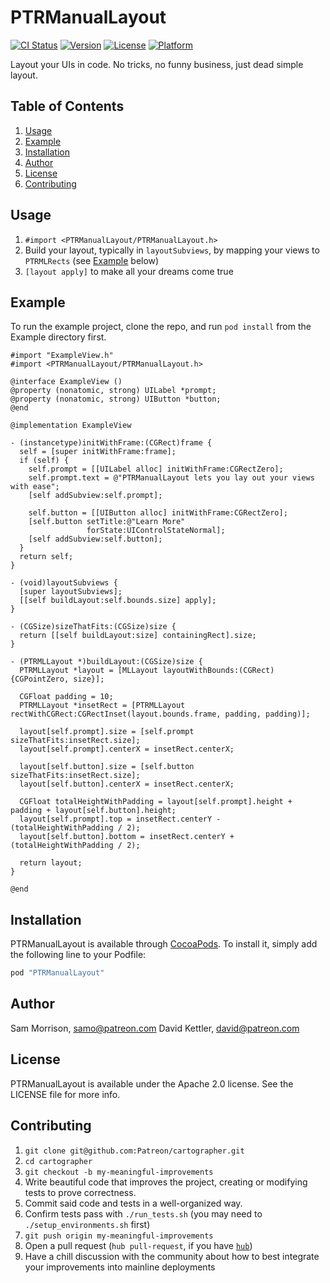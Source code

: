 # PTRManualLayout

[![CI Status](https://circleci.com/gh/Patreon/PTRManualLayout.svg?style=shield&circle-token=d9487fbc01b40a5095cc5ad6e07a410a78860606)](https://circleci.com/gh/Patreon/PTRManualLayout)
[![Version](https://img.shields.io/cocoapods/v/PTRManualLayout.svg?style=flat)](http://cocoapods.org/pods/PTRManualLayout)
[![License](https://img.shields.io/cocoapods/l/PTRManualLayout.svg?style=flat)](http://cocoapods.org/pods/PTRManualLayout)
[![Platform](https://img.shields.io/cocoapods/p/PTRManualLayout.svg?style=flat)](http://cocoapods.org/pods/PTRManualLayout)

Layout your UIs in code. No tricks, no funny business, just dead simple layout.


## Table of Contents

1. [Usage](#usage)
2. [Example](#example)
3. [Installation](#installation)
4. [Author](#author)
5. [License](#license)
6. [Contributing](#contributing)


## Usage

1. `#import <PTRManualLayout/PTRManualLayout.h>`
2. Build your layout, typically in `layoutSubviews`, by mapping your views to `PTRMLRects` (see [Example](#example) below)
3. `[layout apply]` to make all your dreams come true


## Example

To run the example project, clone the repo, and run `pod install` from the Example directory first.

```
#import "ExampleView.h"
#import <PTRManualLayout/PTRManualLayout.h>

@interface ExampleView ()
@property (nonatomic, strong) UILabel *prompt;
@property (nonatomic, strong) UIButton *button;
@end

@implementation ExampleView

- (instancetype)initWithFrame:(CGRect)frame {
  self = [super initWithFrame:frame];
  if (self) {
    self.prompt = [[UILabel alloc] initWithFrame:CGRectZero];
    self.prompt.text = @"PTRManualLayout lets you lay out your views with ease";
    [self addSubview:self.prompt];

    self.button = [[UIButton alloc] initWithFrame:CGRectZero];
    [self.button setTitle:@"Learn More"
                 forState:UIControlStateNormal];
    [self addSubview:self.button];
  }
  return self;
}

- (void)layoutSubviews {
  [super layoutSubviews];
  [[self buildLayout:self.bounds.size] apply];
}

- (CGSize)sizeThatFits:(CGSize)size {
  return [[self buildLayout:size] containingRect].size;
}

- (PTRMLLayout *)buildLayout:(CGSize)size {
  PTRMLLayout *layout = [MLLayout layoutWithBounds:(CGRect){CGPointZero, size}];

  CGFloat padding = 10;
  PTRMLLayout *insetRect = [PTRMLLayout rectWithCGRect:CGRectInset(layout.bounds.frame, padding, padding)];

  layout[self.prompt].size = [self.prompt sizeThatFits:insetRect.size];
  layout[self.prompt].centerX = insetRect.centerX;

  layout[self.button].size = [self.button sizeThatFits:insetRect.size];
  layout[self.button].centerX = insetRect.centerX;

  CGFloat totalHeightWithPadding = layout[self.prompt].height + padding + layout[self.button].height;
  layout[self.prompt].top = insetRect.centerY - (totalHeightWithPadding / 2);
  layout[self.button].bottom = insetRect.centerY + (totalHeightWithPadding / 2);

  return layout;
}

@end
```


## Installation

PTRManualLayout is available through [CocoaPods](http://cocoapods.org). To install
it, simply add the following line to your Podfile:

```ruby
pod "PTRManualLayout"
```


## Author

Sam Morrison, samo@patreon.com
David Kettler, david@patreon.com


## License

PTRManualLayout is available under the Apache 2.0 license. See the LICENSE file for more info.


## Contributing

1. `git clone git@github.com:Patreon/cartographer.git`
2. `cd cartographer`
3. `git checkout -b my-meaningful-improvements`
4. Write beautiful code that improves the project, creating or modifying tests to prove correctness.
5. Commit said code and tests in a well-organized way.
6. Confirm tests pass with `./run_tests.sh` (you may need to `./setup_environments.sh` first)
7. `git push origin my-meaningful-improvements`
8. Open a pull request (`hub pull-request`, if you have [`hub`](https://github.com/github/hub))
9. Have a chill discussion with the community about how to best integrate your improvements into mainline deployments
